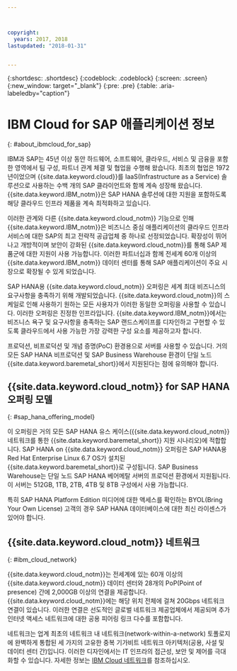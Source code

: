 ```yaml
---



copyright:
  years: 2017, 2018
lastupdated: "2018-01-31"


---
```


{:shortdesc: .shortdesc}
{:codeblock: .codeblock}
{:screen: .screen}
{:new_window: target="_blank"}
{:pre: .pre}
{:table: .aria-labeledby="caption"}


# IBM Cloud for SAP 애플리케이션 정보
{: #about_ibmcloud_for_sap}

IBM과 SAP는 45년 이상 동안 하드웨어, 소프트웨어, 클라우드, 서비스 및 금융을 포함한 영역에서 팀 구성, 파트너 관계 체결 및 협업을 수행해 왔습니다. 최초의 협업은 1972년이었으며 {{site.data.keyword.cloud}}를 IaaS(Infrastructure as a Service) 솔루션으로 사용하는 수백 개의 SAP 클라이언트와 함께 계속 성장해 왔습니다. {{site.data.keyword.IBM_notm}}은 SAP HANA 솔루션에 대한 지원을 포함하도록 해당 클라우드 인프라 제품을 계속 최적화하고 있습니다. 

이러한 관계와 다른 {{site.data.keyword.cloud_notm}} 기능으로 인해 {{site.data.keyword.IBM_notm}}은 비즈니스 중심 애플리케이션의 클라우드 인프라 서비스에 대한 SAP의 최고 전략적 공급업체 중 하나로 선정되었습니다. 확장성이 뛰어나고 개방적이며 보안이 강화된 {{site.data.keyword.cloud_notm}}를 통해 SAP 제품군에 대한 지원이 사용 가능합니다. 이러한 파트너십과 함께 전세계 60개 이상의 {{site.data.keyword.IBM_notm}} 데이터 센터를 통해 SAP 애플리케이션이 주요 시장으로 확장될 수 있게 되었습니다.

SAP HANA용 {{site.data.keyword.cloud_notm}} 오퍼링은 세계 최대 비즈니스의 요구사항을 충족하기 위해 개발되었습니다. {{site.data.keyword.cloud_notm}}의 스케일로 인해 사용하기 원하는 모든 사용자가 이러한 동일한 오퍼링을 사용할 수 있습니다. 이러한 오퍼링은 진정한 인프라입니다. {{site.data.keyword.IBM_notm}}에서는 비즈니스 욕구 및 요구사항을 충족하는 SAP 랜드스케이프를 디자인하고 구현할 수 있도록 클라우드에서 사용 가능한 가장 강력한 구성 요소를 제공하고자 합니다.

프로덕션, 비프로덕션 및 개념 증명(PoC) 환경용으로 서버를 사용할 수 있습니다. 거의 모든 SAP HANA 비프로덕션 및 SAP Business Warehouse 환경이 단일 노드 {{site.data.keyword.baremetal_short}}에서 지원된다는 점에 유의해야 합니다.

## {{site.data.keyword.cloud_notm}} for SAP HANA 오퍼링 모델
{: #sap_hana_offering_model}

이 오퍼링은 거의 모든 SAP HANA 유스 케이스({{site.data.keyword.cloud_notm}} 네트워크를 통한 {{site.data.keyword.baremetal_short}} 지원 시나리오)에 적합합니다. SAP HANA on {{site.data.keyword.cloud_notm}} 오퍼링은 SAP HANA용 Red Hat Enterprise Linux 6.7 OS가 설치된 {{site.data.keyword.baremetal_short}}로 구성됩니다. SAP Business Warehouse는 단일 노드 SAP HANA 베어메탈 서버의 프로덕션 환경에서 지원됩니다. 이 서버는 512GB, 1TB, 2TB, 4TB 및 8TB 구성에서 사용 가능합니다.

특히 SAP HANA Platform Edition 미디어에 대한 액세스를 확인하는 BYOL(Bring Your Own License) 고객의 경우 SAP HANA 데이터베이스에 대한 최신 라이센스가 있어야 합니다. 

## {{site.data.keyword.cloud_notm}} 네트워크
{: #ibm_cloud_network}

{{site.data.keyword.cloud_notm}}는 전세계에 있는 60개 이상의 {{site.data.keyword.cloud_notm}} 데이터 센터와 28개의 PoP(Point of presence) 간에 2,000GB 이상의 연결을 제공합니다. {{site.data.keyword.cloud_notm}}에는 해당 위치 전체에 걸쳐 20Gbps 네트워크 연결이 있습니다. 이러한 연결은 선도적인 글로벌 네트워크 제공업체에서 제공되며 추가 인터넷 액세스 네트워크에 대한 공용 피어링 링크 다수를 포함합니다.

네트워크는 업계 최초의 네트워크 내 네트워크(network-within-a-network) 토폴로지에 완벽하게 통합된 세 가지의 고유한 중복 기가비트 네트워크 아키텍처(공용, 사설 및 데이터 센터 간)입니다. 이러한 디자인에서는 IT 인프라의 접근성, 보안 및 제어를 극대화할 수 있습니다. 자세한 정보는 [IBM Cloud 네트워크](https://www.ibm.com/cloud-computing/bluemix/our-network)를 참조하십시오.
